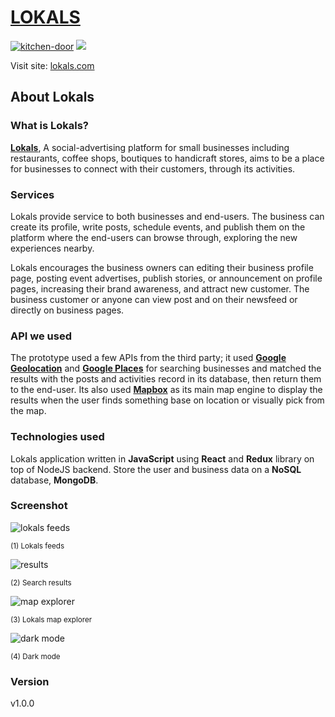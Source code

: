 
# [LOKALS](https://young-sea-81536.herokuapp.com)
[![kitchen-door](https://img.shields.io/badge/Lokals-v1.0.0-brightgreen.svg)](http://kitchendoors.netlify.com/) ![](https://img.shields.io/badge/license-MIT-blue.svg)

Visit site: [lokals.com](https://young-sea-81536.herokuapp.com)

## About Lokals
### What is Lokals?

**[Lokals](https://young-sea-81536.herokuapp.com)**, A social-advertising platform for small businesses including restaurants, coffee shops, boutiques to handicraft stores, aims to be a place for businesses to connect with their customers, through its activities.  
  
### Services
Lokals provide service to both businesses and end-users. The business can create its profile, write posts, schedule events, and publish them on the platform where the end-users can browse through, exploring the new experiences nearby.

Lokals encourages the business owners can editing their business profile page, posting event advertises, publish stories, or announcement on profile pages, increasing their brand awareness, and attract new customer. The business customer or anyone can view post and on their newsfeed or directly on business pages. 

### API we used
The prototype used a few APIs from the third party; it used **[Google Geolocation](https://developers.google.com/maps/documentation/geolocation/intro)** and **[Google Places](https://developers.google.com/places/web-service/intro)** for searching businesses and matched the results with the posts and activities record in its database, then return them to the end-user. Its also used **[Mapbox](https://www.mapbox.com/)** as its main map engine to display the results when the user finds something base on location or visually pick from the map.

### Technologies used
Lokals application written in **JavaScript** using **React** and **Redux** library on top of NodeJS backend. Store the user and business data on a **NoSQL** database, **MongoDB**.

### Screenshot

![lokals feeds](https://lh3.googleusercontent.com/4NBLbuxpDctOHOyXXsBD7WSuXoHIozNGqlkA5vnSPm2em_rZbVurUJA1xjarRtNOcbN8JP3rNqw)
<p align="left"><small>(1) Lokals feeds</small></a>

![results](https://lh3.googleusercontent.com/-GeCiri0oczzYdS3Rw0RcZ-qjjWt3oamfdtBEv8LAfOb246tLw7SIlnaljIzjMNvZWf0cF2V-YA)
<p align="left"><small>(2) Search results</small></a></p>

![map explorer](https://lh3.googleusercontent.com/Cc99Kpb-qSZWZT5f6FUFZwYcy47ztM8NxpDfWkwigtKkC6NieXm7yK7pm-u40t73tFYVxxMKENM)
<p align="left"><small>(3) Lokals map explorer</small></a></p>

![dark mode](https://lh3.googleusercontent.com/SYX_eo01dSuFn4_XmAM0FvtCfGI_IXWEeiff-rzNFdvgssB1CbtZLNfGD7Qm4cjUy4xKeFyhtzs)
<p align="left"><small>(4) Dark mode</small></a></p>

### Version
v1.0.0
